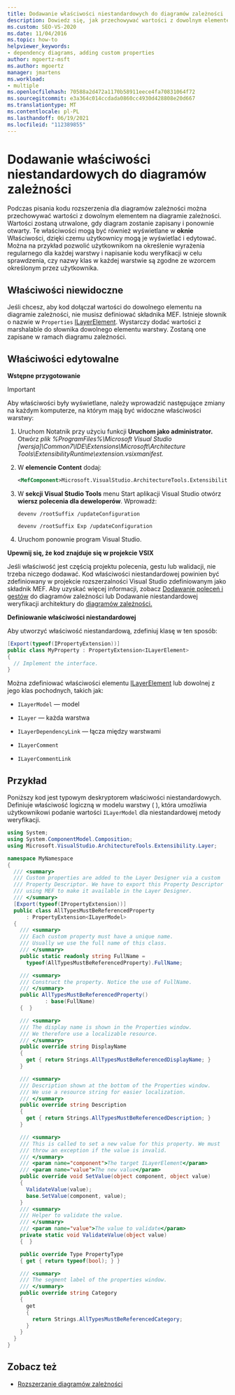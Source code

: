```yaml
---
title: Dodawanie właściwości niestandardowych do diagramów zależności
description: Dowiedz się, jak przechowywać wartości z dowolnym elementem na diagramie zależności podczas pisania kodu rozszerzenia dla diagramów zależności.
ms.custom: SEO-VS-2020
ms.date: 11/04/2016
ms.topic: how-to
helpviewer_keywords:
- dependency diagrams, adding custom properties
author: mgoertz-msft
ms.author: mgoertz
manager: jmartens
ms.workload:
- multiple
ms.openlocfilehash: 70588a2d472a1170b58911eece4fa70831064f72
ms.sourcegitcommit: e3a364c014ccdada0860cc4930d428808e20d667
ms.translationtype: MT
ms.contentlocale: pl-PL
ms.lasthandoff: 06/19/2021
ms.locfileid: "112389855"
---
```

# <a name="add-custom-properties-to-dependency-diagrams"></a>Dodawanie właściwości niestandardowych do diagramów zależności

Podczas pisania kodu rozszerzenia dla diagramów zależności można przechowywać wartości z dowolnym elementem na diagramie zależności. Wartości zostaną utrwalone, gdy diagram zostanie zapisany i ponownie otwarty. Te właściwości mogą być również wyświetlane w **oknie** Właściwości, dzięki czemu użytkownicy mogą je wyświetlać i edytować. Można na przykład pozwolić użytkownikom na określenie wyrażenia regularnego dla każdej warstwy i napisanie kodu weryfikacji w celu sprawdzenia, czy nazwy klas w każdej warstwie są zgodne ze wzorcem określonym przez użytkownika.

## <a name="non-visible-properties"></a>Właściwości niewidoczne

Jeśli chcesz, aby kod dołączał wartości do dowolnego elementu na diagramie zależności, nie musisz definiować składnika MEF. Istnieje słownik o nazwie w `Properties` [ILayerElement](/previous-versions/ff644511(v=vs.140)). Wystarczy dodać wartości z marshalable do słownika dowolnego elementu warstwy. Zostaną one zapisane w ramach diagramu zależności.

## <a name="editable-properties"></a>Właściwości edytowalne

**Wstępne przygotowanie**

> [!IMPORTANT]
> Aby właściwości były wyświetlane, należy wprowadzić następujące zmiany na każdym komputerze, na którym mają być widoczne właściwości warstwy:
>
> 1. Uruchom Notatnik przy użyciu funkcji **Uruchom jako administrator.** Otwórz *plik %ProgramFiles%\Microsoft Visual Studio [wersja]\Common7\IDE\Extensions\Microsoft\Architecture Tools\ExtensibilityRuntime\extension.vsixmanifest.*
> 2. W **elemencie Content** dodaj:
>
>     ```xml
>     <MefComponent>Microsoft.VisualStudio.ArchitectureTools.Extensibility.Layer.Provider.dll</MefComponent>
>     ```
>
> 3. W **sekcji Visual Studio Tools** menu Start aplikacji Visual Studio otwórz **wiersz polecenia dla deweloperów**. Wprowadź:
>
>      `devenv /rootSuffix /updateConfiguration`
>
>      `devenv /rootSuffix Exp /updateConfiguration`
> 4. Uruchom ponownie program Visual Studio.

**Upewnij się, że kod znajduje się w projekcie VSIX**

Jeśli właściwość jest częścią projektu polecenia, gestu lub walidacji, nie trzeba niczego dodawać. Kod właściwości niestandardowej powinien być zdefiniowany w projekcie rozszerzalności Visual Studio zdefiniowanym jako składnik MEF. Aby uzyskać więcej informacji, zobacz [Dodawanie poleceń i gestów](../modeling/add-commands-and-gestures-to-layer-diagrams.md) do diagramów zależności lub Dodawanie niestandardowej weryfikacji architektury do [diagramów zależności.](../modeling/add-custom-architecture-validation-to-layer-diagrams.md)

**Definiowanie właściwości niestandardowej**

Aby utworzyć właściwość niestandardową, zdefiniuj klasę w ten sposób:

```csharp
[Export(typeof(IPropertyExtension))]
public class MyProperty : PropertyExtension<ILayerElement>
{
  // Implement the interface.
}
```

Można zdefiniować właściwości elementu [ILayerElement](/previous-versions/ff644511(v=vs.140)) lub dowolnej z jego klas pochodnych, takich jak:

- `ILayerModel` — model

- `ILayer` — każda warstwa

- `ILayerDependencyLink` — łącza między warstwami

- `ILayerComment`

- `ILayerCommentLink`

## <a name="example"></a>Przykład

Poniższy kod jest typowym deskryptorem właściwości niestandardowych. Definiuje właściwość logiczną w modelu warstwy ( ), która umożliwia użytkownikowi podanie wartości `ILayerModel` dla niestandardowej metody weryfikacji.

```csharp
using System;
using System.ComponentModel.Composition;
using Microsoft.VisualStudio.ArchitectureTools.Extensibility.Layer;

namespace MyNamespace
{
  /// <summary>
  /// Custom properties are added to the Layer Designer via a custom
  /// Property Descriptor. We have to export this Property Descriptor
  /// using MEF to make it available in the Layer Designer.
  /// </summary>
  [Export(typeof(IPropertyExtension))]
  public class AllTypesMustBeReferencedProperty
      : PropertyExtension<ILayerModel>
  {
    /// <summary>
    /// Each custom property must have a unique name.
    /// Usually we use the full name of this class.
    /// </summary>
    public static readonly string FullName =
      typeof(AllTypesMustBeReferencedProperty).FullName;

    /// <summary>
    /// Construct the property. Notice the use of FullName.
    /// </summary>
    public AllTypesMustBeReferencedProperty()
            : base(FullName)
    {  }

    /// <summary>
    /// The display name is shown in the Properties window.
    /// We therefore use a localizable resource.
    /// </summary>
    public override string DisplayName
    {
      get { return Strings.AllTypesMustBeReferencedDisplayName; }
    }

    /// <summary>
    /// Description shown at the bottom of the Properties window.
    /// We use a resource string for easier localization.
    /// </summary>
    public override string Description
    {
      get { return Strings.AllTypesMustBeReferencedDescription; }
    }

    /// <summary>
    /// This is called to set a new value for this property. We must
    /// throw an exception if the value is invalid.
    /// </summary>
    /// <param name="component">The target ILayerElement</param>
    /// <param name="value">The new value</param>
    public override void SetValue(object component, object value)
    {
      ValidateValue(value);
      base.SetValue(component, value);
    }
    /// <summary>
    /// Helper to validate the value.
    /// </summary>
    /// <param name="value">The value to validate</param>
    private static void ValidateValue(object value)
    {  }

    public override Type PropertyType
    { get { return typeof(bool); } }

    /// <summary>
    /// The segment label of the properties window.
    /// </summary>
    public override string Category
    {
      get
      {
        return Strings.AllTypesMustBeReferencedCategory;
      }
    }
  }
}
```

## <a name="see-also"></a>Zobacz też

- [Rozszerzanie diagramów zależności](../modeling/extend-layer-diagrams.md)
